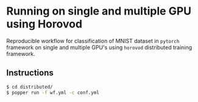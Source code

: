 # Running on single and multiple GPU using Horovod

Reproducible workflow for classification of MNIST dataset in `pytorch` framework on single and multiple GPU's using `horovod` distributed training framework.

## Instructions

```bash
$ cd distributed/
$ popper run -f wf.yml -c conf.yml
```
